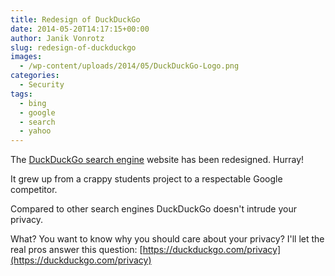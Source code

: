 ```yaml
---
title: Redesign of DuckDuckGo
date: 2014-05-20T14:17:15+00:00
author: Janik Vonrotz
slug: redesign-of-duckduckgo
images:
  - /wp-content/uploads/2014/05/DuckDuckGo-Logo.png
categories:
  - Security
tags:
  - bing
  - google
  - search
  - yahoo
---
```

The [DuckDuckGo search engine](https://duckduckgo.com/) website has been redesigned. Hurray!

It grew up from a crappy students project to a respectable Google competitor.

Compared to other search engines DuckDuckGo doesn't intrude your privacy.

What? You want to know why you should care about your privacy?
I'll let the real pros answer this question: [https://duckduckgo.com/privacy](https://duckduckgo.com/privacy)